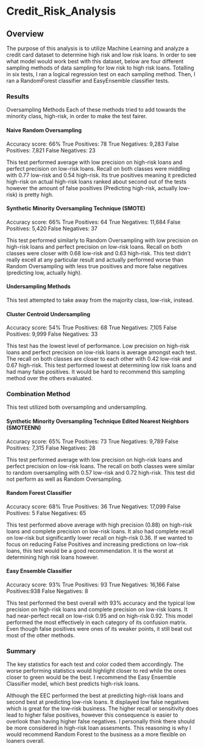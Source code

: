 # Credit_Risk_Analysis

## Overview
The purpose of this analysis is to utilize Machine Learning and analyze a credit card dataset to determine high risk and low risk loans. In order to see what model would work best with this dataset, below are four different sampling methods of data sampling for low risk to high risk loans. Totalling in six tests, I ran a logical regression test on each sampling method. Then, I ran a RandomForest classifier and EasyEnsemble classifier tests.

### Results
Oversampling Methods
Each of these methods tried to add towards the minority class, high-risk, in order to make the test fairer.

#### Naive Random Oversampling

Accuracy score: 66%
True Positives: 78
True Negatives: 9,283
False Positives: 7,821
False Negatives: 23

This test performed average with low precision on high-risk loans and perfect precision on low-risk loans. Recall on both classes were middling with 0.77 low-risk and 0.54 high-risk. Its true positives meaning it predicted high-risk on actual high-risk loans ranked about second out of the tests however the amount of false positives (Predicting high-risk, actually low-risk) is pretty high.

#### Synthetic Minority Oversampling Technique (SMOTE)

Accuracy score: 66%
True Positives: 64
True Negatives: 11,684
False Positives: 5,420
False Negatives: 37

This test performed similarly to Random Oversampling with low precision on high-risk loans and perfect precision on low-risk loans. Recall on both classes were closer with 0.68 low-risk and 0.63 high-risk. This test didn't really excell at any particular result and actually performed worse than Random Oversampling with less true positives and more false negatives (predicting low, actually high).

#### Undersampling Methods
This test attempted to take away from the majority class, low-risk, instead.

#### Cluster Centroid Undersampling

Accuracy score: 54%
True Positives: 68
True Negatives: 7,105
False Positives: 9,999
False Negatives: 33

This test has the lowest level of performance. Low precision on high-risk loans and perfect precision on low-risk loans is average amongst each test. The recall on both classes are closer to each other with 0.42 low-risk and 0.67 high-risk. This test performed lowest at determining low risk loans and had many false positives. It would be hard to recommend this sampling method over the others evaluated.

### Combination Method
This test utilized both oversampling and undersampling.

#### Synthetic Minority Oversampling Technique Edited Nearest Neighbors (SMOTEENN)

Accuracy score: 65%
True Positives: 73
True Negatives: 9,789
False Positives: 7,315
False Negatives: 28

This test performed average with low precision on high-risk loans and perfect precision on low-risk loans. The recall on both classes were similar to random oversampling with 0.57 low-risk and 0.72 high-risk. This test did not perform as well as Random Oversampling.

#### Random Forest Classifier

Accuracy score: 68%
True Positives: 36
True Negatives: 17,099
False Positives: 5
False Negatives: 65

This test performed above average with high precision (0.88) on high-risk loans and complete precision on low-risk loans. It also had complete recall on low-risk but significantly lower recall on high-risk 0.36. If we wanted to focus on reducing False Positives and increasing predictions on low-risk loans, this test would be a good recommendation. It is the worst at determining high risk loans however.


#### Easy Ensemble Classifier

Accuracy score: 93%
True Positives: 93
True Negatives: 16,166
False Positives:938
False Negatives: 8

This test performed the best overall with 93% accuracy and the typical low precision on high-risk loans and complete precision on low-risk loans. It had near-perfect recall on low-risk 0.95 and on high-risk 0.92. This model performed the most effectively in each category of its confusion matrix. Even though false positives were ones of its weaker points, it still beat out most of the other methods.

### Summary

The key statistics for each test and color coded them accordingly. The worse performing statistics would highlight closer to red while the ones closer to green would be the best. I recommend the Easy Ensemble Classifier model, which best predicts high-risk loans.

Although the EEC performed the best at predicting high-risk loans and second best at predicting low-risk loans. It displayed low false negatives which is great for the low-risk business. The higher recall or sensitivity does lead to higher false positives, however this consequence is easier to overlook than having higher false negatives. I personally think there should be more considered in high-risk loan assesments. This reasoning is why I would recommend Random Forest to the business as a more flexible on loaners overall. 
